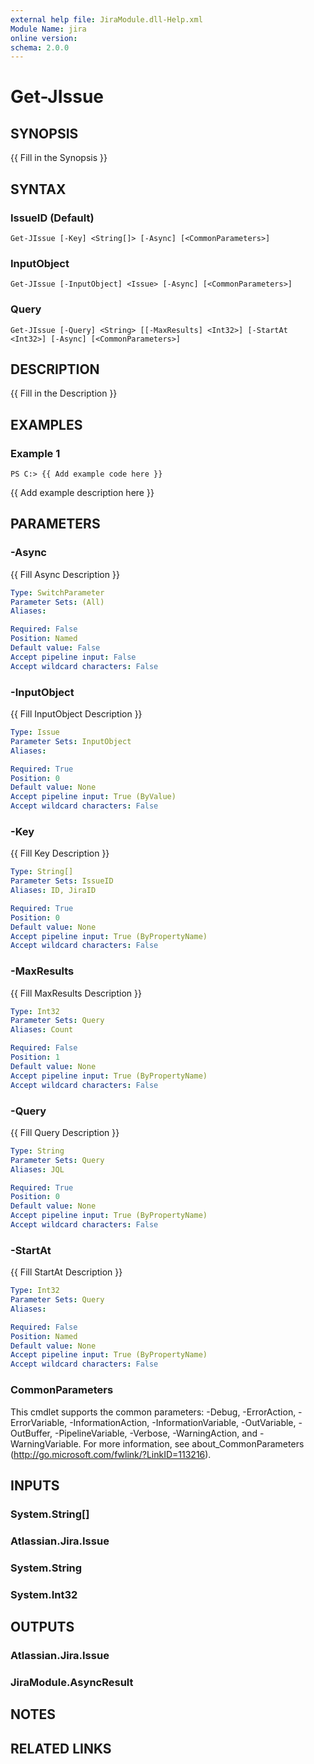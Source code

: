 ```yaml
---
external help file: JiraModule.dll-Help.xml
Module Name: jira
online version:
schema: 2.0.0
---
```


# Get-JIssue

## SYNOPSIS
{{ Fill in the Synopsis }}

## SYNTAX

### IssueID (Default)
```
Get-JIssue [-Key] <String[]> [-Async] [<CommonParameters>]
```

### InputObject
```
Get-JIssue [-InputObject] <Issue> [-Async] [<CommonParameters>]
```

### Query
```
Get-JIssue [-Query] <String> [[-MaxResults] <Int32>] [-StartAt <Int32>] [-Async] [<CommonParameters>]
```

## DESCRIPTION
{{ Fill in the Description }}

## EXAMPLES

### Example 1
```
PS C:> {{ Add example code here }}
```

{{ Add example description here }}

## PARAMETERS

### -Async
{{ Fill Async Description }}

```yaml
Type: SwitchParameter
Parameter Sets: (All)
Aliases:

Required: False
Position: Named
Default value: False
Accept pipeline input: False
Accept wildcard characters: False
```

### -InputObject
{{ Fill InputObject Description }}

```yaml
Type: Issue
Parameter Sets: InputObject
Aliases:

Required: True
Position: 0
Default value: None
Accept pipeline input: True (ByValue)
Accept wildcard characters: False
```

### -Key
{{ Fill Key Description }}

```yaml
Type: String[]
Parameter Sets: IssueID
Aliases: ID, JiraID

Required: True
Position: 0
Default value: None
Accept pipeline input: True (ByPropertyName)
Accept wildcard characters: False
```

### -MaxResults
{{ Fill MaxResults Description }}

```yaml
Type: Int32
Parameter Sets: Query
Aliases: Count

Required: False
Position: 1
Default value: None
Accept pipeline input: True (ByPropertyName)
Accept wildcard characters: False
```

### -Query
{{ Fill Query Description }}

```yaml
Type: String
Parameter Sets: Query
Aliases: JQL

Required: True
Position: 0
Default value: None
Accept pipeline input: True (ByPropertyName)
Accept wildcard characters: False
```

### -StartAt
{{ Fill StartAt Description }}

```yaml
Type: Int32
Parameter Sets: Query
Aliases:

Required: False
Position: Named
Default value: None
Accept pipeline input: True (ByPropertyName)
Accept wildcard characters: False
```

### CommonParameters
This cmdlet supports the common parameters: -Debug, -ErrorAction, -ErrorVariable, -InformationAction, -InformationVariable, -OutVariable, -OutBuffer, -PipelineVariable, -Verbose, -WarningAction, and -WarningVariable. For more information, see about_CommonParameters (http://go.microsoft.com/fwlink/?LinkID=113216).

## INPUTS

### System.String[]
### Atlassian.Jira.Issue
### System.String
### System.Int32
## OUTPUTS

### Atlassian.Jira.Issue
### JiraModule.AsyncResult
## NOTES

## RELATED LINKS
